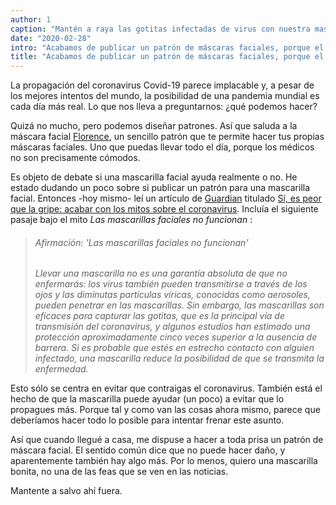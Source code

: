 ```yaml
---
author: 1
caption: "Mantén a raya las gotitas infectadas de virus con nuestra mascarilla Florence"
date: "2020-02-28"
intro: "Acabamos de publicar un patrón de máscaras faciales, porque el coronavirus"
title: "Acabamos de publicar un patrón de máscaras faciales, porque el coronavirus"
---
```




La propagación del coronavirus Covid-19 parece implacable y, a pesar de los mejores intentos del mundo, la posibilidad de una pandemia mundial es cada día más real. Lo que nos lleva a preguntarnos: ¿qué podemos hacer?

Quizá no mucho, pero podemos diseñar patrones. Así que saluda a la máscara facial [Florence](/designs/florence/), un sencillo patrón que te permite hacer tus propias máscaras faciales. Uno que puedas llevar todo el día, porque los médicos no son precisamente cómodos.

Es objeto de debate si una mascarilla facial ayuda realmente o no. He estado dudando un poco sobre si publicar un patrón para una mascarilla facial. Entonces -hoy mismo- leí un artículo de [Guardian](https://www.theguardian.com/) titulado [Sí, es peor que la gripe: acabar con los mitos sobre el coronavirus](https://www.theguardian.com/world/2020/feb/28/coronavirus-truth-myths-flu-covid-19-face-masks). Incluía el siguiente pasaje bajo el mito *Las mascarillas faciales no funcionan* :

> ###### Afirmación: 'Las mascarillas faciales no funcionan'
> 
> *Llevar una mascarilla no es una garantía absoluta de que no enfermarás: los virus también pueden transmitirse a través de los ojos y las diminutas partículas víricas, conocidas como aerosoles, pueden penetrar en las mascarillas. Sin embargo, las mascarillas son eficaces para capturar las gotitas, que es la principal vía de transmisión del coronavirus, y algunos estudios han estimado una protección aproximadamente cinco veces superior a la ausencia de barrera. Si es probable que estés en estrecho contacto con alguien infectado, una mascarilla reduce la posibilidad de que se transmita la enfermedad.*

Esto sólo se centra en evitar que contraigas el coronavirus. También está el hecho de que la mascarilla puede ayudar (un poco) a evitar que lo propagues más. Porque tal y como van las cosas ahora mismo, parece que deberíamos hacer todo lo posible para intentar frenar este asunto.

Así que cuando llegué a casa, me dispuse a hacer a toda prisa un patrón de máscara facial. El sentido común dice que no puede hacer daño, y aparentemente también hay algo más. Por lo menos, quiero una mascarilla bonita, no una de las feas que se ven en las noticias.

Mantente a salvo ahí fuera.

